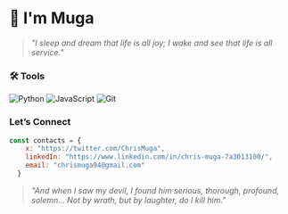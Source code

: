 # 👋 I'm Muga

> *"I sleep and dream that life is all joy; I wake and see that life is all service."*

### 🛠️ Tools
![Python](https://img.shields.io/badge/-Python-3776AB?style=flat&logo=python&logoColor=white)
![JavaScript](https://img.shields.io/badge/-JavaScript-F7DF1E?style=flat&logo=javascript&logoColor=black)
![Git](https://img.shields.io/badge/-Git-F05032?style=flat&logo=git&logoColor=white)

### Let’s Connect
```js
const contacts = { 
    x: "https://twitter.com/ChrisMuga",
    linkedIn: "https://www.linkedin.com/in/chris-muga-7a3013100/",
    email: "chrismuga94@gmail.com"
  }
```


> *"And when I saw my devil, I found him serious, thorough, profound, solemn... Not by wrath, but by laughter, do I kill him."*
